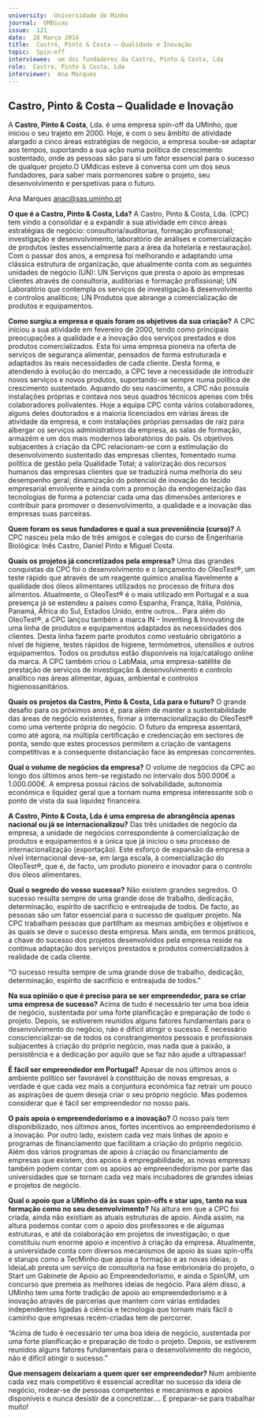 ```yaml
---
university:  Universidade do Minho
journal:  UMDicas
issue:  121
date:  28 Março 2014
title:  Castro, Pinto & Costa – Qualidade e Inovação
topic:  Spin-off
interviewee:  um dos fundadores da Castro, Pinto & Costa, Lda
role:  Castro, Pinto & Costa, Lda
interviewer:  Ana Marques
---
```

 

 ## Castro, Pinto & Costa – Qualidade e Inovação 
 
 A **Castro, Pinto & Costa**, Lda. é uma empresa spin-off da UMinho, que iniciou o seu trajeto em 2000.
 Hoje, e com o seu âmbito de atividade alargado a cinco áreas estratégias de negócio, a empresa soube-se adaptar aos tempos, suportando a sua ação numa política de crescimento sustentado, onde as pessoas são para si um fator essencial para o sucesso de qualquer projeto.O UMdicas esteve à conversa com um dos seus fundadores, para saber mais pormenores sobre o projeto, seu desenvolvimento e perspetivas para o futuro.

 Ana Marques 
 anac@sas.uminho.pt 

 **O que é a Castro, Pinto & Costa, Lda?**
 A Castro, Pinto & Costa, Lda. (CPC) tem vindo a consolidar e a expandir a sua atividade em cinco áreas estratégias de negócio: consultoria/auditorias, formação profissional; investigação e desenvolvimento, laboratório de análises e comercialização de produtos (estes essencialmente para a área da hotelaria e restauração).
 Com o passar dos anos, a empresa foi melhorando e adaptando uma clássica estrutura de organização, que atualmente conta com as seguintes unidades de negócio (UN): UN Serviços que presta o apoio às empresas clientes através de consultoria, auditorias e formação profissional; UN Laboratório que contempla os serviços de investigação & desenvolvimento e controlos analíticos; UN Produtos que abrange a comercialização de produtos e equipamentos.

 **Como surgiu a empresa e quais foram os objetivos da sua criação?**
 A CPC iniciou a sua atividade em fevereiro de 2000, tendo como principais preocupações a qualidade e a inovação dos serviços prestados e dos produtos comercializados. Esta foi uma empresa pioneira na oferta de serviços de segurança alimentar, pensados de forma estruturada e adaptados às reais necessidades de cada cliente. Desta forma, e atendendo à evolução do mercado, a CPC teve a necessidade de introduzir novos serviços e novos produtos, suportando-se sempre numa política de crescimento sustentado.
 Aquando do seu nascimento, a CPC não possuía instalações próprias e contava nos seus quadros técnicos apenas com três colaboradores polivalentes. Hoje a equipa CPC conta vários colaboradores, alguns deles doutorados e a maioria licenciados em várias áreas de atividade da empresa, e com instalações próprias pensadas de raiz para albergar os serviços administrativos da empresa, as salas de formação, armazém e um dos mais modernos laboratórios do país.
 Os objetivos subjacentes à criação da CPC relacionam-se com a estimulação do desenvolvimento sustentado das empresas clientes, fomentado numa política de gestão pela Qualidade Total; a valorização dos recursos humanos das empresas clientes que se traduzirá numa melhoria do seu desempenho geral; dinamização do potencial de inovação do tecido empresarial envolvente e ainda com a promoção da endogeneização das tecnologias de forma a potenciar cada uma das dimensões anteriores e contribuir para promover o desenvolvimento, a qualidade e a inovação das empresas suas parceiras.

 **Quem foram os seus fundadores e qual a sua proveniência (curso)?**
 A CPC nasceu pela mão de três amigos e colegas do curso de Engenharia Biológica: Inês Castro, Daniel Pinto e Miguel Costa.

 **Quais os projetos já concretizados pela empresa?**
 Uma das grandes conquistas da CPC foi o desenvolvimento e o lançamento do OleoTest®, um teste rápido que através de um reagente químico analisa fiavelmente a qualidade dos óleos alimentares utilizados no processo de fritura dos alimentos. Atualmente, o OleoTest® é o mais utilizado em Portugal e a sua presença já se estendeu a países como Espanha, França, Itália, Polónia, Panamá, África do Sul, Estados Unido, entre outros… Para além do OleoTest®, a CPC lançou também a marca IN – Inventing & Innovating de uma linha de produtos e equipamentos adaptados às necessidades dos clientes. Desta linha fazem parte produtos como vestuário obrigatório a nível de higiene, testes rápidos de higiene, termómetros, utensílios e outros equipamentos. Todos os produtos estão disponíveis na loja/catálogo online da marca.
 A CPC também criou o LabMaia, uma empresa-satélite de prestação de serviços de investigação & desenvolvimento e controlo analítico nas áreas alimentar, águas, ambiental e controlos higienossanitários.

 **Quais os projetos da Castro, Pinto & Costa, Lda para o futuro?**
 O grande desafio para os próximos anos é, para além de manter a sustentabilidade das áreas de negócio existentes, firmar a internacionalização do OleoTest® como uma vertente própria do negócio.
 O futuro da empresa assentará, como até agora, na múltipla certificação e credenciação em sectores de ponta, sendo que estes processos permitem a criação de vantagens competitivas e a consequente distanciação face às empresas concorrentes.

 **Qual o volume de negócios da empresa?**
 O volume de negócios da CPC ao longo dos últimos anos tem-se registado no intervalo dos 500.000€ a 1.000.000€.
 A empresa possui rácios de solvabilidade, autonomia económica e liquidez geral que a tornam numa empresa interessante sob o ponto de vista da sua liquidez financeira.

 **A Castro, Pinto & Costa, Lda é uma empresa de abrangência apenas nacional ou já se internacionalizou?**
 Das três unidades de negócio da empresa, a unidade de negócios correspondente à comercialização de produtos e equipamentos é a única que já iniciou o seu processo de internacionalização (exportação).
 Este esforço de expansão da empresa a nível internacional deve-se, em larga escala, à comercialização do OleoTest®, que é, de facto, um produto pioneiro e inovador para o controlo dos óleos alimentares.

 **Qual o segredo do vosso sucesso?**
 Não existem grandes segredos. O sucesso resulta sempre de uma grande dose de trabalho, dedicação, determinação, espírito de sacrifício e entreajuda de todos. De facto, as pessoas são um fator essencial para o sucesso de qualquer projeto. Na CPC trabalham pessoas que partilham as mesmas ambições e objetivos e às quais se deve o sucesso desta empresa. Mais ainda, em termos práticos, a chave do sucesso dos projetos desenvolvidos pela empresa reside na contínua adaptação dos serviços prestados e produtos comercializados à realidade de cada cliente.


 “O sucesso resulta sempre de uma grande dose de trabalho, dedicação, determinação, espírito de sacrifício e entreajuda de todos.”


 **Na sua opinião o que é preciso para se ser empreendedor, para se criar uma empresa de sucesso?**
 Acima de tudo é necessário ter uma boa ideia de negócio, sustentada por uma forte planificação e preparação de todo o projeto. Depois, se estiverem reunidos alguns fatores fundamentais para o desenvolvimento do negócio, não é difícil atingir o sucesso. É necessário consciencializar-se de todos os constrangimentos pessoais e profissionais subjacentes à criação do próprio negócio, mas nada que a paixão, a persistência e a dedicação por aquilo que se faz não ajude a ultrapassar!
 

 **É fácil ser empreendedor em Portugal?**
 Apesar de nos últimos anos o ambiente político ser favorável à constituição de novas empresas, a verdade é que cada vez mais a conjuntura económica faz retrair um pouco as aspirações de quem deseja criar o seu próprio negócio. Mas podemos considerar que é fácil ser empreendedor no nosso país.

 **O país apoia o empreendedorismo e a inovação?**
 O nosso país tem disponibilizado, nos últimos anos, fortes incentivos ao empreendedorismo é a inovação. Por outro lado, existem cada vez mais linhas de apoio e programas de financiamento que facilitam a criação do próprio negócio. Além dos vários programas de apoio à criação ou financiamento de empresas que existem, dos apoios à empregabilidade, as novas empresas também podem contar com os apoios ao empreendedorismo por parte das universidades que se tornam cada vez mais incubadores de grandes ideias e projetos de negócio.

 **Qual o apoio que a UMinho dá às suas spin-offs e star ups, tanto na sua formação como no seu desenvolvimento?**
 Na altura em que a CPC foi criada, ainda não existiam as atuais estruturas de apoio. Ainda assim, na altura podemos contar com o apoio dos professores e de algumas estruturas, e até da colaboração em projetos de investigação, o que constituiu num enorme apoio e incentivo à criação da empresa.
 Atualmente, a universidade conta com diversos mecanismos de apoio às suas spin-offs e starups como a TecMinho que apoia a formação e as novas ideias; o IdeiaLab presta um serviço de consultoria na fase embrionária do projeto, o Start um Gabinete de Apoio ao Empreendedorismo, e ainda o SpinUM, um concurso que premeia as melhores ideias de negócio. Para além disso, a UMinho tem uma forte tradição de apoio ao empreendedorismo e à inovação através de parcerias que mantem com várias entidades independentes ligadas à ciência e tecnologia que tornam mais fácil o caminho que empresas recém-criadas tem de percorrer.

 
 “Acima de tudo é necessário ter uma boa ideia de negócio, sustentada por uma forte planificação e preparação de todo o projeto. Depois, se estiverem reunidos alguns fatores fundamentais para o desenvolvimento do negócio, não é difícil atingir o sucesso.”


 **Que mensagem deixariam a quem quer ser empreendedor?**
 Num ambiente cada vez mais competitivo é essencial acreditar no sucesso da ideia de negócio, rodear-se de pessoas competentes e mecanismos e apoios disponíveis e nunca desistir de a concretizar…. E preparar-se para trabalhar muito!

